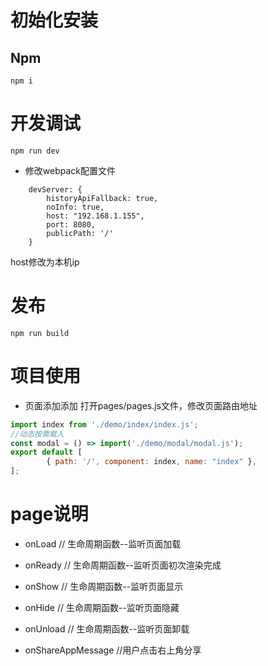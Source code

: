 # 初始化安装

## Npm

```
npm i
```
# 开发调试
```
npm run dev
```
* 修改webpack配置文件
```
    devServer: {
        historyApiFallback: true,
        noInfo: true,
        host: "192.168.1.155",
        port: 8080,
        publicPath: '/'
    }
```
host修改为本机ip

# 发布
```
npm run build
```

# 项目使用

* 页面添加添加
  打开pages/pages.js文件，修改页面路由地址

```javascript
import index from './demo/index/index.js';
//动态按需载入
const modal = () => import('./demo/modal/modal.js');
export default [
        { path: '/', component: index, name: "index" },
];

```
# page说明
   * onLoad
    // 生命周期函数--监听页面加载
    
   * onReady
    // 生命周期函数--监听页面初次渲染完成
    
   * onShow
    // 生命周期函数--监听页面显示
    
   * onHide
    // 生命周期函数--监听页面隐藏
    
   * onUnload
    // 生命周期函数--监听页面卸载
   
   * onShareAppMessage
    //用户点击右上角分享
   